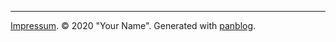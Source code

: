 ----------------

[Impressum](about.md). &copy; 2020 "Your Name". Generated with [panblog](https://github.com/mexxexx/panblog/).